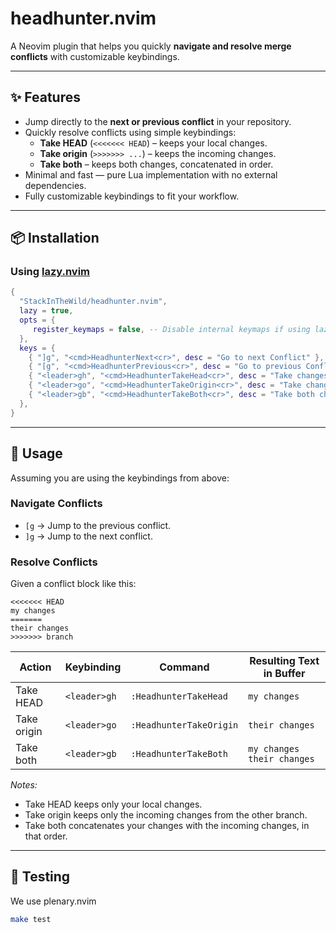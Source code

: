 # headhunter.nvim

A Neovim plugin that helps you quickly **navigate and resolve merge conflicts** with customizable keybindings.

---

## ✨ Features

- Jump directly to the **next or previous conflict** in your repository.
- Quickly resolve conflicts using simple keybindings:
  - **Take HEAD** (`<<<<<<< HEAD`) – keeps your local changes.
  - **Take origin** (`>>>>>>> ...`) – keeps the incoming changes.
  - **Take both** – keeps both changes, concatenated in order.
- Minimal and fast — pure Lua implementation with no external dependencies.
- Fully customizable keybindings to fit your workflow.

---

## 📦 Installation

### Using [lazy.nvim](https://github.com/folke/lazy.nvim)

```lua
{
  "StackInTheWild/headhunter.nvim",
  lazy = true,
  opts = {
     register_keymaps = false, -- Disable internal keymaps if using lazy.nvim keys
  },
  keys = {
    { "]g", "<cmd>HeadhunterNext<cr>", desc = "Go to next Conflict" },
    { "[g", "<cmd>HeadhunterPrevious<cr>", desc = "Go to previous Conflict" },
    { "<leader>gh", "<cmd>HeadhunterTakeHead<cr>", desc = "Take changes from HEAD" },
    { "<leader>go", "<cmd>HeadhunterTakeOrigin<cr>", desc = "Take changes from origin" },
    { "<leader>gb", "<cmd>HeadhunterTakeBoth<cr>", desc = "Take both changes" },
  },
}
```

---

## 🚀 Usage

Assuming you are using the keybindings from above:

### Navigate Conflicts

- `[g` → Jump to the previous conflict.
- `]g` → Jump to the next conflict.

### Resolve Conflicts

Given a conflict block like this:

```
<<<<<<< HEAD
my changes
=======
their changes
>>>>>>> branch
```

| Action      | Keybinding   | Command                 | Resulting Text in Buffer        |
| ----------- | ------------ | ----------------------- | ------------------------------- |
| Take HEAD   | `<leader>gh` | `:HeadhunterTakeHead`   | `my changes`                    |
| Take origin | `<leader>go` | `:HeadhunterTakeOrigin` | `their changes`                 |
| Take both   | `<leader>gb` | `:HeadhunterTakeBoth`   | `my changes`<br>`their changes` |

_Notes:_

- Take HEAD keeps only your local changes.
- Take origin keeps only the incoming changes from the other branch.
- Take both concatenates your changes with the incoming changes, in that order.

---

## 🧪 Testing

We use plenary.nvim

```sh
make test
```
